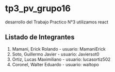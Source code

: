 # tp3_pv_grupo16
desarrollo del Trabajo Practico N°3 utilizamos react


## Listado de Integrantes

1. Mamani, Erick Rolando - usuario: MamaniErick
2. Soto, Guillermo Javier - usuario: Javiersot0
3. Ortiz, Lucas Maximiliano - usuario: lucasortiz502
4. Coronel, Walter Eduardo - usuario: waltopo
